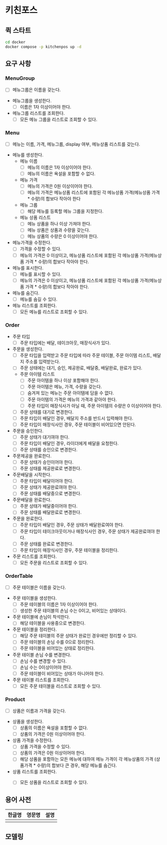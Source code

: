 # 키친포스

## 퀵 스타트

```sh
cd docker
docker compose -p kitchenpos up -d
```

## 요구 사항

### MenuGroup
- [ ]  메뉴그룹은 이름을 갖는다.
- 메뉴그룹을 생성한다.
  - [ ]  이름은 1자 이상이어야 한다.
- 메뉴그룹 리스트를 조회한다.
  - [ ]  모든 메뉴 그룹을 리스트로 조회할 수 있다.

### Menu
- [ ]  메뉴는 이름, 가격, 메뉴그룹, display 여부, 메뉴상품 리스트를 갖는다.
- 메뉴를 생성한다.
  - 메뉴 이름
    - [ ]  메뉴의 이름은 1자 이상이어야 한다.
    - [ ]  메뉴의 이름은 욕설을 포함할 수 없다.
  - 메뉴 가격
    - [ ]  메뉴의 가격은 0원 이상이어야 한다.
    - [ ]  메뉴의 가격은 메뉴상품 리스트에 포함된 각 메뉴상품 가격(메뉴상품 가격 * 수량)의 합보다 작아야 한다
  - 메뉴 그룹
    - [ ]  해당 메뉴를 등록할 메뉴 그룹을 지정한다.
  - 메뉴 상품 리스트
    - [ ]  메뉴 상품을 하나 이상 가져야 한다.
    - [ ]  메뉴 상품은 상품과 수량을 갖는다.
    - [ ]  메뉴 상품의 수량은 0 이상이어야 한다.
- 메뉴가격을 수정한다.
  - [ ]  가격을 수정할 수 있다.
  - [ ]  메뉴의 가격은 0 이상이고, 메뉴상품 리스트에 포함된 각 메뉴상품 가격(메뉴상품 가격 * 수량)의 합보다 작아야 한다.
- 메뉴를 표시한다.
  - [ ]  메뉴를 표시할 수 있다.
  - [ ]  메뉴의 가격은 0 이상이고, 메뉴상품 리스트에 포함된 각 메뉴상품 가격(메뉴상품 가격 * 수량)의 합보다 작아야 한다.
- 메뉴를 숨긴다.
  - [ ]  메뉴를 숨길 수 있다.
- 메뉴 리스트를 조회한다.
  - [ ]  모든 메뉴를 리스트로 조회할 수 있다.

### Order
- 주문 타입
  - [ ]  주문 타입에는 배달, 테이크아웃, 매장식사가 있다.
- 주문을 생성한다.
  - [ ]  주문 타입을 입력받고 주문 타입에 따라 주문 테이블, 주문 아이템 리스트, 배달지 주소를 입력받는다.
  - [ ]  주문 상태에는 대기, 승인, 제공완료, 배달중, 배달완료, 완료가 있다.
  - 주문 아이템 리스트
    - [ ]  주문 아이템을 하나 이상 포함해야 한다.
    - [ ]  주문 아이템은 메뉴, 가격, 수량을 갖는다.
    - [ ]  숨겨져 있는 메뉴는 주문 아이템에 담을 수 없다.
    - [ ]  주문 아이템의 가격은 메뉴의 가격과 같아야 한다.
    - [ ]  주문 타입이 매장식사가 아닐 때, 주문 아이템의 수량은 0 이상이어야 한다.
  - [ ]  주문 상태를 대기로 변경한다.
  - [ ]  주문 타입이 배달인 경우, 배달지 주소를 반드시 입력해야 한다.
  - [ ]  주문 타입이 매장식사인 경우, 주문 테이블이 비어있으면 안된다.
- 주문을 승인한다.
  - [ ]  주문 상태가 대기여야 한다.
  - [ ]  주문 타입이 배달인 경우, 라이더에게 배달을 요청한다.
  - [ ]  주문 상태를 승인으로 변경한다.
- 주문제공을 완료한다.
  - [ ]  주문 상태가 승인이어야 한다.
  - [ ]  주문 상태를 제공완료로 변경한다.
- 주문배달을 시작한다.
  - [ ]  주문 타입이 배달이어야 한다.
  - [ ]  주문 상태가 제공완료여야 한다.
  - [ ]  주문 상태를 배달중으로 변경한다.
- 주문배달을 완료한다.
  - [ ]  주문 상태가 배달중이어야 한다.
  - [ ]  주문 상태를 배달완료로 변경한다.
- 주문을 완료한다.
  - [ ]  주문 타입이 배달인 경우, 주문 상태가 배달완료여야 한다.
  - [ ]  주문 타입이 테이크아웃이거나 매장식사인 경우, 주문 상태가 제공완료여야 한다.
  - [ ]  주문 상태를 완료로 변경한다.
  - [ ]  주문 타입이 매장식사인 경우, 주문 테이블을 정리한다.
- 주문 리스트를 조회한다.
  - [ ]  모든 주문을 리스트로 조회할 수 있다.

### OrderTable
- [ ]  주문 테이블은 이름을 갖는다.
- 주문 테이블을 생성한다.
  - [ ]  주문 테이블의 이름은 1자 이상이어야 한다.
  - [ ]  생성한 주문 테이블의 손님 수는 0이고, 비어있는 상태이다.
- 주문 테이블에 손님이 착석한다.
  - [ ]  해당 테이블을 사용중으로 변경한다.
- 주문 테이블을 정리한다.
  - [ ]  해당 주문 테이블의 주문 상태가 완료인 경우에만 정리할 수 있다.
  - [ ]  주문 테이블의 손님 수를 0으로 정리한다.
  - [ ]  주문 테이블을 비어있는 상태로 정리한다.
- 주문 테이블 손님 수를 변경한다.
  - [ ]  손님 수를 변경할 수 있다.
  - [ ]  손님 수는 0이상이어야 한다.
  - [ ]  주문 테이블이 비어있는 상태가 아니어야 한다.
- 주문 테이블 리스트를 조회한다.
  - [ ]  모든 주문 테이블을 리스트로 조회할 수 있다.

### Product
- [ ]  상품은 이름과 가격을 갖는다.
- 상품을 생성한다.
  - [ ]  상품의 이름은 욕설을 포함할 수 없다.
  - [ ]  상품의 가격은 0원 이상이어야 한다.
- 상품 가격을 수정한다.
  - [ ]  상품 가격을 수정할 수 있다.
  - [ ]  상품의 가격은 0원 이상이어야 한다.
  - [ ]  해당 상품을 포함하는 모든 메뉴에 대하여 메뉴 가격이 각 메뉴상품의 가격 (상품가격 * 수량)의 합보다 큰 경우, 해당 메뉴를 숨긴다.
- 상품 리스트를 조회한다.
  - [ ]  모든 상품을 리스트로 조회할 수 있다.


## 용어 사전

| 한글명 | 영문명 | 설명 |
| --- | --- | --- |
|  |  |  |

## 모델링

